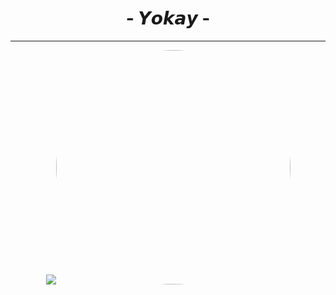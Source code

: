 <h1 align="center"> - 𝙔𝙤𝙠𝙖𝙮 - </h1>

---

<div align="center">
  <a href="https://discord.com/users/942113101556375582">
    <img src="https://lanyard.cnrad.dev/api/942113101556375582"><img src="https://i.imgur.com/5D94gNC.jpg" width="375" style="border-radius:50%">
  </a>
</div>
